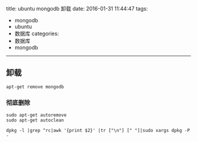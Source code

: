 title: ubuntu mongodb 卸载
date: 2016-01-31 11:44:47
tags:
  - mongodb
  - ubuntu
  - 数据库
categories:
  - 数据库
  - mongodb
---


## 卸载

```ssh
apt-get remove mongodb
```

### 彻底删除

```
sudo apt-get autoremove
sudo apt-get autoclean

dpkg -l |grep ^rc|awk '{print $2}' |tr ["\n"] [" "]|sudo xargs dpkg -P -
```

